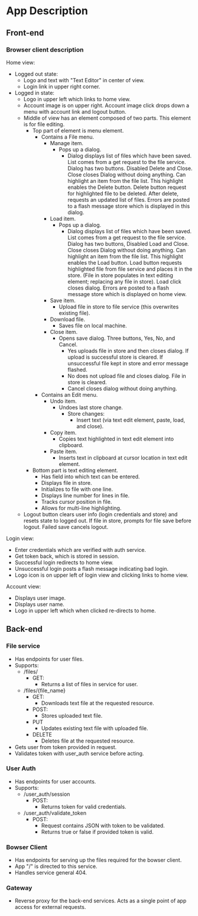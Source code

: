 # App Description

## Front-end
### Browser client description
Home view:
* Logged out state:
    * Logo and text with "Text Editor" in center of view.
    * Login link in upper right corner.
* Logged in state:
    * Logo in upper left which links to home view.
    * Account image is on upper right. Account image click drops down a
      menu with account link and logout button.
    * Middle of view has an element composed of two parts. This element
      is for file editing.
        * Top part of element is menu element.
            * Contains a File menu.
                * Manage item.
                    * Pops up a dialog.
                        * Dialog displays list of files which have been saved.
                          List comes from a get request to the file service.
                          Dialog has two buttons. Disabled Delete and Close.
                          Close closes Dialog without doing anything.
                          Can highlight an item from the file list. This
                          highlight enables the Delete button. Delete button
                          request for highlighted file to be deleted. After
                          delete, requests an updated list of files.
                          Errors are posted to a flash message store which
                          is displayed in this dialog.
                * Load item.
                    * Pops up a dialog.
                        * Dialog displays list of files which have been saved.
                          List comes from a get request to the file service.
                          Dialog has two buttons, Disabled Load and Close.
                          Close closes Dialog without doing anything.
                          Can highlight an item from the file list. This
                          highlight enables the Load button. Load button
                          requests highlighted file from file service and
                          places it in the store. (File in store populates
                          in text editing element; replacing any file in
                          store). Load click closes dialog.
                          Errors are posted to a flash message store which
                          is displayed on home view.
                * Save item.
                    * Upload file in store to file service (this overwrites
                      existing file).
                * Download file.
                    * Saves file on local machine.
                * Close item.
                    * Opens save dialog. Three buttons, Yes, No, and Cancel.
                        * Yes uploads file in store and then closes dialog.
                          If upload is successful store is cleared. If unsuccessful
                          file kept in store and error message flashed.
                        * No does not upload file and closes dialog. File in store
                          is cleared.
                        * Cancel closes dialog without doing anything.
            * Contains an Edit menu.
                * Undo item.
                    * Undoes last store change.
                        * Store changes:
                            * Insert text (via text edit element, paste,
                              load, and close).
                * Copy item.
                    * Copies text highlighted in text edit element into
                      clipboard.
                * Paste item.
                    * Inserts text in clipboard at cursor location in text
                      edit element.
        * Bottom part is text editing element.
            * Has field into which text can be entered.
            * Displays file in store.
            * Initializes to file with one line.
            * Displays line number for lines in file.
            * Tracks cursor position in file.
            * Allows for multi-line highlighting.
    * Logout button clears user info (login credentials and store)
      and resets state to logged out. If file in store, prompts for
      file save before logout. Failed save cancels logout.

Login view:
* Enter credentials which are verified with auth service.
* Get token back, which is stored in session.
* Successful login redirects to home view.
* Unsuccessful login posts a flash message indicating bad login.
* Logo icon is on upper left of login view and clicking links to
  home view.

Account view:
* Displays user image.
* Displays user name.
* Logo in upper left which when clicked re-directs to home.

## Back-end
### File service
* Has endpoints for user files.
* Supports:
    * /files/
        * GET:
            * Returns a list of files in service for user.
    * /files/{file_name}
        * GET:
            * Downloads text file at the requested resource.
        * POST:
            * Stores uploaded text file.
        * PUT
            * Updates existing text file with uploaded file.
        * DELETE
            * Deletes file at the requested resource.
* Gets user from token provided in request.
* Validates token with user_auth service before acting.

### User Auth
* Has endpoints for user accounts.
* Supports:
    * /user_auth/session
        * POST:
            * Returns token for valid credentials.
    * /user_auth/validate_token
        * POST:
            * Request contains JSON with token to be validated.
            * Returns true or false if provided token
              is valid.

### Bowser Client
* Has endpoints for serving up the files required for the
  bowser client.
* App "/" is directed to this service.
* Handles service general 404.

### Gateway
* Reverse proxy for the back-end services. Acts as a single
  point of app access for external requests.
